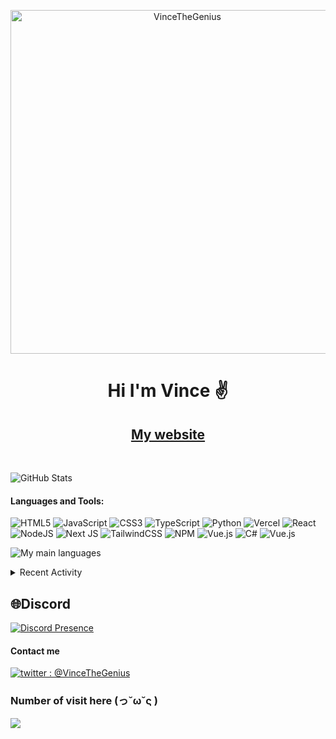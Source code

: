 <p align="center">
<img align="center" src="https://media.discordapp.net/attachments/763433267911065600/956987774207135774/og-image.png?width=2112&height=1188" alt="VinceTheGenius" width="550"/>
</p>
  
<h1 align="center">Hi I'm Vince ✌</h1>
<h2 align="center"><a href="https://vince.cafe">My website</a></h2>
<br>

![GitHub Stats](https://github-readme-stats.vercel.app/api?username=VinceTheGenius&hide_border=true&count_private=true&show_icons=true&theme=dark)

#### Languages and Tools:
![HTML5](https://img.shields.io/badge/html5-%23E34F26.svg?style=flat&logo=html5&logoColor=white) ![JavaScript](https://img.shields.io/badge/javascript-%23323330.svg?style=flat&logo=javascript&logoColor=%23F7DF1E) ![CSS3](https://img.shields.io/badge/css3-%231572B6.svg?style=flat&logo=css3&logoColor=white) ![TypeScript](https://img.shields.io/badge/typescript-%23007ACC.svg?style=flat&logo=typescript&logoColor=white) ![Python](https://img.shields.io/badge/python-3670A0?style=flat&logo=python&logoColor=ffdd54) ![Vercel](https://img.shields.io/badge/vercel-%23000000.svg?style=flat&logo=vercel&logoColor=white) ![React](https://img.shields.io/badge/react-%2320232a.svg?style=flat&logo=react&logoColor=%2361DAFB) ![NodeJS](https://img.shields.io/badge/node.js-6DA55F?style=flat&logo=node.js&logoColor=white) ![Next JS](https://img.shields.io/badge/Next-black?style=flat&logo=next.js&logoColor=white) ![TailwindCSS](https://img.shields.io/badge/tailwindcss-%2338B2AC.svg?style=flat&logo=tailwind-css&logoColor=white) ![NPM](https://img.shields.io/badge/NPM-%23000000.svg?style=flat&logo=npm&logoColor=white) ![Vue.js](https://img.shields.io/badge/vuejs-%2335495e.svg?style=flat&logo=vuedotjs&logoColor=%234FC08D) ![C#](https://img.shields.io/badge/C#-%23000000.svg?style=flat&logo=c-sharp&logoColor=green) ![Vue.js](https://img.shields.io/badge/vuejs-%2335495e.svg?style=flat&logo=vuedotjs&logoColor=%234FC08D)<br/>

![My main languages](https://github-readme-stats.vercel.app/api/top-langs/?username=VinceTheGenius&hide_border=true&hide=stars&theme=dark&show_icons=true)

<details>
  <summary>Recent Activity</summary>


#### Recent GitHub Activity
<!--START_SECTION:activity-->
[![Numworks shop](https://github-readme-stats.vercel.app/api/pin/?username=vincethegenius&repo=numworks&theme=dark)](https://github.com/vincethegenius/numworks)
[![Robux generator](https://github-readme-stats.vercel.app/api/pin/?username=vincethegenius&repo=giverobuxto.me&theme=dark)](https://github.com/vincethegenius/giverobuxto.me)
<!--END_SECTION:activity-->

</details>

## 🌐Discord
[![Discord Presence](https://lanyard.cnrad.dev/api/723977420364840970?idleMessage=Im%20probably%20sleping)](https://discord.com/users/723977420364840970)

#### Contact me
[![twitter : @VinceTheGenius](https://img.shields.io/badge/-%40VinceTheGenius-000000?style=for-the-badge&logo=twitter&logoColor=cyan)][twitter]

[twitter]: https://twitter.com/VinceTheGenius

### Number of visit here (っ˘ω˘ς )
<img align="center" src="http://estruyf-github.azurewebsites.net/api/VisitorHit?user=vincethegenius&repo=vincethegenius&countColorcountColor&countColor=%FFFFFF"/> 
